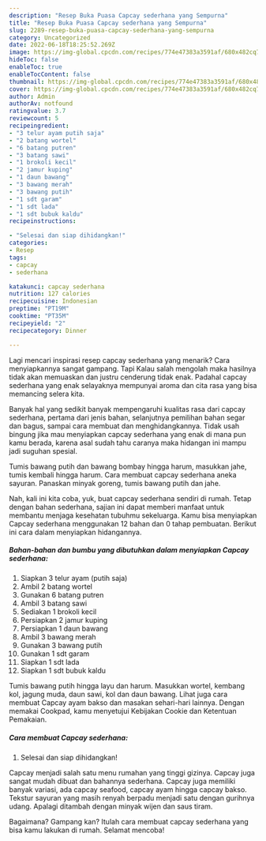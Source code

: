 ```yaml
---
description: "Resep Buka Puasa Capcay sederhana yang Sempurna"
title: "Resep Buka Puasa Capcay sederhana yang Sempurna"
slug: 2289-resep-buka-puasa-capcay-sederhana-yang-sempurna
category: Uncategorized
date: 2022-06-18T18:25:52.269Z
image: https://img-global.cpcdn.com/recipes/774e47383a3591af/680x482cq70/capcay-sederhana-foto-resep-utama.jpg
hideToc: false
enableToc: true
enableTocContent: false
thumbnail: https://img-global.cpcdn.com/recipes/774e47383a3591af/680x482cq70/capcay-sederhana-foto-resep-utama.jpg
cover: https://img-global.cpcdn.com/recipes/774e47383a3591af/680x482cq70/capcay-sederhana-foto-resep-utama.jpg
author: Admin
authorAv: notfound
ratingvalue: 3.7
reviewcount: 5
recipeingredient:
- "3 telur ayam putih saja"
- "2 batang wortel"
- "6 batang putren"
- "3 batang sawi"
- "1 brokoli kecil"
- "2 jamur kuping"
- "1 daun bawang"
- "3 bawang merah"
- "3 bawang putih"
- "1 sdt garam"
- "1 sdt lada"
- "1 sdt bubuk kaldu"
recipeinstructions:

- "Selesai dan siap dihidangkan!"
categories:
- Resep
tags:
- capcay
- sederhana

katakunci: capcay sederhana 
nutrition: 127 calories
recipecuisine: Indonesian
preptime: "PT19M"
cooktime: "PT35M"
recipeyield: "2"
recipecategory: Dinner

---
```



Lagi mencari inspirasi resep capcay sederhana yang menarik? Cara menyiapkannya sangat gampang. Tapi Kalau salah mengolah maka hasilnya tidak akan memuaskan dan justru cenderung tidak enak. Padahal capcay sederhana yang enak selayaknya mempunyai aroma dan cita rasa yang bisa memancing selera kita.


Banyak hal yang sedikit banyak mempengaruhi kualitas rasa dari capcay sederhana, pertama dari jenis bahan, selanjutnya pemilihan bahan segar dan bagus, sampai cara membuat dan menghidangkannya. Tidak usah bingung jika mau menyiapkan capcay sederhana yang enak di mana pun kamu berada, karena asal sudah tahu caranya maka hidangan ini mampu jadi suguhan spesial.

Tumis bawang putih dan bawang bombay hingga harum, masukkan jahe, tumis kembali hingga harum. Cara membuat capcay sederhana aneka sayuran. Panaskan minyak goreng, tumis bawang putih dan jahe.


Nah, kali ini kita coba, yuk, buat capcay sederhana sendiri di rumah. Tetap dengan bahan sederhana, sajian ini dapat memberi manfaat untuk membantu menjaga kesehatan tubuhmu sekeluarga. Kamu bisa menyiapkan Capcay sederhana menggunakan 12 bahan dan 0 tahap pembuatan. Berikut ini cara dalam menyiapkan hidangannya.

<!--inarticleads1-->

##### Bahan-bahan dan bumbu yang dibutuhkan dalam menyiapkan Capcay sederhana:

1. Siapkan 3 telur ayam (putih saja)
1. Ambil 2 batang wortel
1. Gunakan 6 batang putren
1. Ambil 3 batang sawi
1. Sediakan 1 brokoli kecil
1. Persiapkan 2 jamur kuping
1. Persiapkan 1 daun bawang
1. Ambil 3 bawang merah
1. Gunakan 3 bawang putih
1. Gunakan 1 sdt garam
1. Siapkan 1 sdt lada
1. Siapkan 1 sdt bubuk kaldu


Tumis bawang putih hingga layu dan harum. Masukkan wortel, kembang kol, jagung muda, daun sawi, kol dan daun bawang. Lihat juga cara membuat Capcay ayam bakso dan masakan sehari-hari lainnya. Dengan memakai Cookpad, kamu menyetujui Kebijakan Cookie dan Ketentuan Pemakaian. 

<!--inarticleads2-->

##### Cara membuat Capcay sederhana:


1. Selesai dan siap dihidangkan!

Capcay menjadi salah satu menu rumahan yang tinggi gizinya. Capcay juga sangat mudah dibuat dan bahannya sederhana. Capcay juga memiliki banyak variasi, ada capcay seafood, capcay ayam hingga capcay bakso. Tekstur sayuran yang masih renyah berpadu menjadi satu dengan gurihnya udang. Apalagi ditambah dengan minyak wijen dan saus tiram. 

Bagaimana? Gampang kan? Itulah cara membuat capcay sederhana yang bisa kamu lakukan di rumah. Selamat mencoba!
